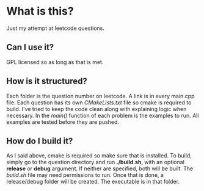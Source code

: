 # What is this?

Just my attempt at leetcode questions.

## Can I use it?

GPL licensed so as long as that is met.

## How is it structured?

Each folder is the question number on leetcode. A link is in every main.cpp file.
Each question has its own *CMakeLists.txt* file so cmake is required to build.
I've tried to keep the code clean along with explaining logic when necessary.
In the *main()* function of each problem is the examples to run. All examples are tested before they are pushed.

## How do I build it?
As I said above, cmake is required so make sure that is installed.
To build, simply go to the question directory and run **./build.sh**, with an optional **release** or **debug** argument.
If neither are specified, both will be built.
The *build.sh* file may need permissions to run.
Once that is done, a release/debug folder will be created. The executable is in that folder.